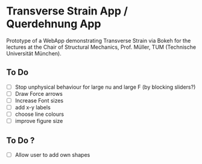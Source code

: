 # Transverse Strain App / Querdehnung App

Prototype of a WebApp demonstrating Transverse Strain via Bokeh for the lectures at the Chair of Structural Mechanics, Prof. Müller, TUM (Technische Universität München).

## To Do
- [ ] Stop unphysical behaviour for large nu and large F (by blocking sliders?)
- [ ] Draw Force arrows
- [ ] Increase Font sizes
- [ ] add x-y labels
- [ ] choose line colours
- [ ] improve figure size

## To Do ? 
- [ ] Allow user to add own shapes
